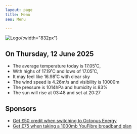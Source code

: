 ```yaml
---
layout: page
title: Menu
seo: Menu

---
```


![Logo](/images/logo.jpg){:width="832px"}

<!-- weather_marker starts -->
## On Thursday, 12 June 2025

- The average temperature today is 17.05˚C,
- With highs of 17.19˚C and lows of 17.05˚C,
- It may feel like 16.98˚C with clear sky
- The wind speed is 4.26m/s and visibility is 10000m
- The pressure is 1014hPa and humidity is 83%
- The sun will rise at 03:48 and set at 20:27

<!-- weather_marker ends -->

## Sponsors

- [Get £50 credit when switching to Octopus Energy](https://bit.ly/3oD1nnS)
- [Get £75 when taking a 1000mb YouFibre broadband plan](https://aklam.io/91zWhU?)
